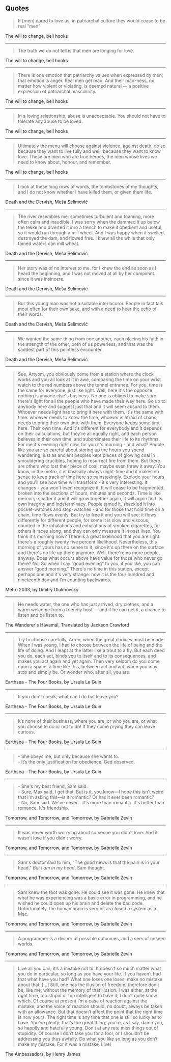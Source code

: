 ## Quotes

<blockquote>
If [men] dared to love us, in patriarchal culture they would cease to be real
"men"
</blockquote>

The will to change, bell hooks

<hr />

<blockquote>
The truth we do not tell is that men are longing for love.
</blockquote>

The will to change, bell hooks

<hr />

<blockquote>
There is one emotion that patriarchy values when expressed by men; that emotion
is anger. Real men get mad. And their mad-ness,  no matter how violent or
violating, is deemed natural — a positive expression of patriarchal masculinity.
</blockquote>

The will to change, bell hooks

<hr />

<blockquote>
In a loving relationship, abuse is unacceptable. You should not have to tolerate
any abuse to be loved.
</blockquote>

The will to change, bell hooks

<hr />

<blockquote>
Ultimately the menu will choose against violence, against death, do so because
they want to live fully and well, because they want to know love. These are men
who are true heroes, the men whose lives we need to know about, honour, and
remember.
</blockquote>

The will to change, bell hooks

<hr />

<blockquote>
I look at these long rows of words, the tombstones of my thoughts, and I do not
know whether I have killed them, or given them life.
</blockquote>

Death and the Dervish, Meša Selimović

<hr />

<blockquote>
The river resembles me: sometimes turbulent and foaming, more often calm and
inaudible. I was sorry when the dammed it up below the tekke and diverted it
inro a trench to make it obedient and useful, so it would run through a mill
wheel. And I was happy when it swelled, destroyed the dam, and flowed free. I
knew all the while that only tamed waters can mill wheat.
</blockquote>

Death and the Dervish, Meša Selimović

<hr />

<blockquote>
Her story was of no interest to me. for I knew the end as soon as I heard the
beginning, and I was not moved at all by her compimnt. since it was insincere.
</blockquote>

Death and the Dervish, Meša Selimović

<hr />

<blockquote>
Bur this young man was not a suitable interlocuror. People in fact talk most
often for their own sake, and with a need to hear the echo of their words.
</blockquote>

Death and the Dervish, Meša Selimović

<hr />

<blockquote>
We wanted the same thing from one another, each placing his faith in the
strength of the other, both of us powerless, and that was the saddest part of
this pointless encounter.
</blockquote>

Death and the Dervish, Meša Selimović

<hr />

<blockquote>
See, Artyom, you obviously come from a station where the clock works and you all
look at it in awe, comparing the time on your wrist watch to the red numbers
above the tunnel entrance. For you, time is the same for everyone, just like
light. Well, here it's the opposite: nothing is anyone else's business. No one
is obliged to make sure there's light for all the people who have made their way
here.  Go up to anybody here and suggest just that and it will seem absurd to
them. Whoever needs light has to bring it here with them. It's the same with
time: whoever needs to know the time, whoever is afraid of chaos, needs to bring
their own time with them. Everyone keeps some time here. Their own time.  And
it's different for everybody and it depends on their calculations, but they're
all equally right, and each person believes in their own time, and subordinates
their life to its rhythms. For me it's evening right now, for you it's morning -
and what? People like you are so careful about storing up the hours you spend
wandering, just as ancient peoples kept pieces of glowing coal in smouldering
crucibles, hoping to resurrect fire from them. But there are others who lost
their piece of coal, maybe even threw it away. You know, in the metro, it is
basically always night-time and it makes no sense to keep track of time here so
painstakingly. Explode your hours and you'll see how time will transform - it's
very interesting. It changes - you won't even recognize it. It will cease to be
fragmented, broken into the sections of hours, minutes and seconds. Time is like
mercury: scatter it and it will grow together again, it will again find its own
integrity and indeterminacy. People tamed it, shackled it into pocket-watches
and stop-watches - and for those that hold time on a chain, time flows evenly.
But try to free it and you will see: it flows differently for different people,
for some it is slow and viscous, counted in the inhalations and exhalations of
smoked cigarettes, for others it races along, and they can only measure it in
past lives. You think it's morning now? There is a great likelihood that you are
right: there's a roughly twenty five percent likelihood.  Nevertheless, this
morning of yours has no sense to it, since it's up there on the surface and
there's no life up there anymore. Well, there're no more people, anyway.  Does
what occurs above have value for those who never go there? No. So when I say
“good evening” to you, if you like, you can answer “good morning.” There's no
time in this station, except perhaps one and it's very strange: now it is the
four hundred and nineteenth day and I'm counting backwards.
</blockquote>

Metro 2033, by Dmitry Glukhovsky

<hr />

<blockquote>
He needs water,
the one who has just arrived,
dry clothes, and a warm welcome
from a friendly host —
and if he can get it,
a chance to listen and be listen to.
</blockquote>

The Wanderer's Hávamál, Translated by Jackson Crawford

<hr />

<blockquote>
Try to choose carefully, Arren, when the great choices must be made. When I was
young, I had to choose between the life of being and the life of doing. And I
leapt at the latter like a trout to a fly. But each deed you do, each act, binds
you to itself and to its consequences, and makes you act again and yet again.
Then very seldom do you come upon a space, a time like this, between act and
act, when you may stop and simply be. Or wonder who, after all, you are
</blockquote>

Earthsea - The Four Books, by Ursula Le Guin

<hr />

<blockquote>
If you don't speak, what can I do but leave you?
</blockquote>

Earthsea - The Four Books, by Ursula Le Guin

<hr />

<blockquote>
It’s none of their business, where you are, or who you are, or what you
choose to do or not to do! If they come prying they can leave curious.
</blockquote>

Earthsea - The Four Books, by Ursula Le Guin

<hr />

<blockquote>
- She obeys me, but only because she wants to.<br/>
- It’s the only justification for obedience, Ged observed.
</blockquote>

Earthsea - The Four Books, by Ursula Le Guin

<hr/>

<blockquote>
- She's my best friend, Sam said.<br/>
- Sure, Max said, I get that. But is it, you know—I hope this isn't weird that
I'm asking this—is it romantic? Or has it ever been romantic?<br/>
- No, Sam said. We've never... It's more than romantic. It's better than
romance. It's friendship.
</blockquote>

Tomorrow, and Tomorrow, and Tomorrow, by Gabrielle Zevin

<hr/>

<blockquote>
It was never worth worrying about someone you didn't love. And it wasn't love if
you didn't worry.
</blockquote>

Tomorrow, and Tomorrow, and Tomorrow, by Gabrielle Zevin

<hr/>

<blockquote>
Sam's doctor said to him, "The good news is that the pain is in your head."
<i>But I am in my head</i>, Sam thought.
</blockquote>

Tomorrow, and Tomorrow, and Tomorrow, by Gabrielle Zevin

<hr/>

<blockquote>
Sam knew the foot was gone. He could see it was gone. He knew that what he was
experiencing was a basic error in programming, and he wished he could open up
his brain and delete the bad code. Unfortunately, the human brain is very bit as
closed a system as a Mac.
</blockquote>

Tomorrow, and Tomorrow, and Tomorrow, by Gabrielle Zevin

<hr/>

<blockquote>
A programmer is a diviner of possible outcomes, and a seer of unseen worlds.
</blockquote>

Tomorrow, and Tomorrow, and Tomorrow, by Gabrielle Zevin

<hr/>

<blockquote>
Live all you can; it’s a mistake not to. It doesn’t so much matter what you do in particular, so long as you have your life. If you haven’t had that what have you had? What one loses one loses; make no mistake about that. [...] Still, one has the illusion of freedom; therefore don’t be, like me, without the memory of that illusion. I was either, at the right time, too stupid or too intelligent to have it; I don’t quite know which. Of course at present I’m a case of reaction against the mistake; and the voice of reaction should, no doubt, always be taken with an allowance. But that doesn’t affect the point that the right time is now yours. The right time is any time that one is still so lucky as to have. You’ve plenty; that’s the great thing; you’re, as I say, damn you, so happily and hatefully young. Don’t at any rate miss things out of stupidity. Of course I don’t take you for a fool, or I shouldn’t be addressing you thus awfully. Do what you like so long as you don’t make my mistake. For it was a mistake. Live!
</blockquote>

The Ambassadors, by Henry James
